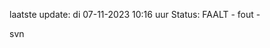 laatste update: 
di 07-11-2023 10:16   uur 
Status: FAALT - fout - 
<div class="service R">svn</div>